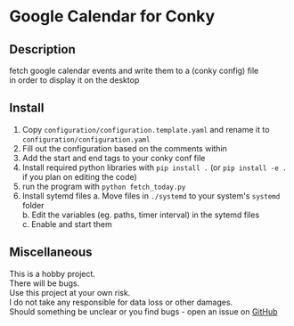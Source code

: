# Google Calendar for Conky

## Description

fetch google calendar events and write them to a (conky config) file  
in order to display it on the desktop

## Install

1. Copy `configuration/configuration.template.yaml` and rename it to `configuration/configuration.yaml`
2. Fill out the configuration based on the comments within
3. Add the start and end tags to your conky conf file
4. Install required python libraries with `pip install .` (or `pip install -e .` if you plan on editing the code)
5. run the program with `python fetch_today.py`
6. Install sytemd files
  a. Move files in `./systemd` to your system's `systemd` folder  
  b. Edit the variables (eg. paths, timer interval) in the sytemd files  
  c. Enable and start them  

## Miscellaneous

This is a hobby project.  
There will be bugs.  
Use this project at your own risk.  
I do not take any responsible for data loss or other damages.  
Should something be unclear or you find bugs - open an issue on [GitHub](https://github.com/TomLouisKeller/gcal_conky)
